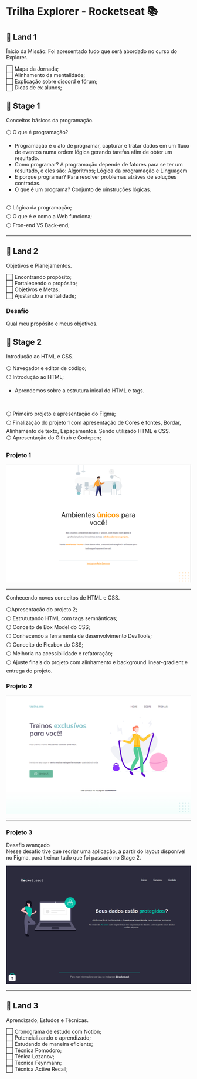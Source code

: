 # **Trilha Explorer - Rocketseat** 📚

## 📌 **Land 1**

Ínicio da Missão:
Foi apresentado tudo que será abordado no curso do Explorer.

⬜ Mapa da Jornada;
<br>
⬜ Alinhamento da mentalidade;
<br>
⬜ Explicação sobre discord e fórum;
<br>
⬜ Dicas de ex alunos;
<br>

## 📍 **Stage 1**
Conceitos básicos da programação.

⚪ O que é programação?

* Programação é o ato de programar, capturar e tratar dados em um fluxo de eventos numa ordem lógica gerando tarefas afim de obter um resultado.
* Como programar? A programação depende de fatores para se ter um resultado, e eles são: Algoritmos; Lógica da programação e Linguagem
* E porque programar? Para resolver problemas atráves de soluções contradas.
* O que é um programa? Conjunto de uinstruções lógicas.

<br>
⚪ Lógica da programação;
<br>
⚪ O que é e como a Web funciona;
<br>
⚪ Fron-end VS Back-end;
<br>

---
## 📌 **Land 2**

Objetivos e Planejamentos.

⬜ Encontrando propósito;
<br>
⬜ Fortalecendo o propósito;
<br>
⬜ Objetivos e Metas;
<br>
⬜ Ajustando a mentalidade;

### **Desafio**
Qual meu propósito e meus objetivos.

## 📍 **Stage 2**
Introdução ao HTML e CSS.

⚪ Navegador e editor de código;
<br>
⚪ Introdução ao HTML;
* Aprendemos sobre a estrutura inical do HTML e tags.
<br>

⚪ Primeiro projeto e apresentação do Figma;
<br>
⚪ Finalização do projeto 1 com apresentação de Cores e fontes, Bordar, Alinhamento de texto, Espaçamentos. Sendo utilizado HTML e CSS.
<br>
⚪ Apresentação do Github e Codepen;

### **Projeto 1**

![Projeto final de um site de móveis](imagens/final_projeto1.png)

---
Conhecendo novos conceitos de HTML e CSS.

⚪Apresentação do projeto 2;
<br>
⚪ Estrututando HTML com tags semnânticas;
<br>
⚪ Conceito de Box Model do CSS;
<br>
⚪ Conhecendo a ferramenta de desenvolvimento DevTools;
<br>
⚪ Conceito de Flexbox do CSS;
<br>
⚪ Melhoria na acessibilidade e refatoração;
<br>
⚪ Ajuste finais do projeto com alinhamento e background linear-gradient e entrega do projeto.

### **Projeto 2**

![Projeto final do site de academia treine.me](imagens/final_projeto2.png)

---
### **Projeto 3**

Desafio avançado
<br>
Nesse desafio tive que recriar uma aplicação, a partir do layout disponível no Figma, para treinar tudo que foi passado no Stage 2. 

![foto do projeot final sobre uma empresa de segurança de computação](imagens/final_projeto3.png)

---

## 📌 **Land 3**

Aprendizado, Estudos e Técnicas.

⬜ Cronograma de estudo com Notion;
<br>
⬜ Potencializando o aprendizado;
<br>
⬜ Estudando de maneira eficiente;
<br>
⬜ Técnica Pomodoro;
<br>
⬜ Ténica Lozanov;
<br>
⬜ Técnica Feynmann;
<br>
⬜ Técnica Active Recall;